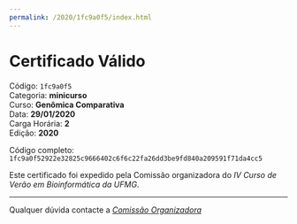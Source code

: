 ```yaml
---
permalink: /2020/1fc9a0f5/index.html
---
```


# Certificado Válido

Código: `1fc9a0f5`<br>
Categoria: **minicurso**<br>
Curso: **Genômica Comparativa**<br>
Data: **29/01/2020**<br>
Carga Horária: **2**<br>
Edição: **2020**<br>


Código completo: `1fc9a0f52922e32825c9666402c6f6c22fa26dd3be9fd840a209591f71da4cc5`


Este certificado foi expedido pela Comissão organizadora do *IV Curso de Verão em Bioinformática da UFMG*.

----

Qualquer dúvida contacte a [_Comissão Organizadora_](<mailto:cursobioinfoufmg@gmail.com$subject=[Certificados]>)

